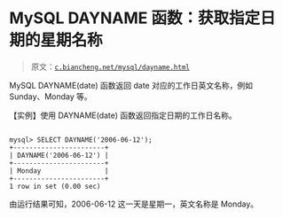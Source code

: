 # MySQL DAYNAME 函数：获取指定日期的星期名称

> 原文：[`c.biancheng.net/mysql/dayname.html`](http://c.biancheng.net/mysql/dayname.html)

MySQL DAYNAME(date) 函数返回 date 对应的工作日英文名称，例如 Sunday、Monday 等。

【实例】使用 DAYNAME(date) 函数返回指定日期的工作日名称。

```

mysql> SELECT DAYNAME('2006-06-12');
+-----------------------+
| DAYNAME('2006-06-12') |
+-----------------------+
| Monday                |
+-----------------------+
1 row in set (0.00 sec)
```

由运行结果可知，2006-06-12 这一天是星期一，英文名称是 Monday。